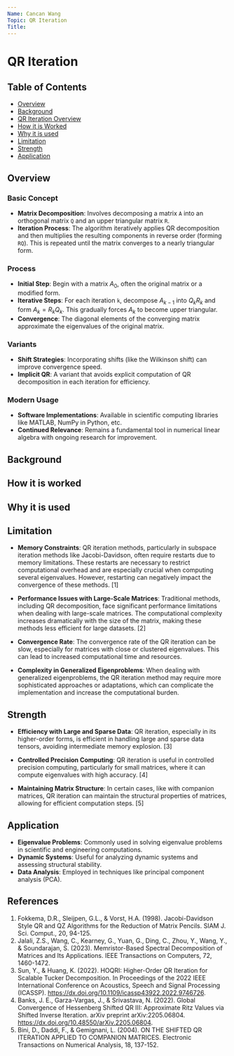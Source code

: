 ```yaml
---
Name: Cancan Wang
Topic: QR Iteration
Title: 
---
```

# QR Iteration

## Table of Contents
- [Overview](#Overview)
- [Background](#Background)
- [QR Iteration Overview](#QR-Iteration-Overview)
- [How it is Worked](#How-it-works)
- [Why it is used](#Why-it-is-used)
- [Limitation](#Limitation)
- [Strength](#Strength)
- [Application](#Application)

## Overview

### Basic Concept
- **Matrix Decomposition**: Involves decomposing a matrix `A` into an orthogonal matrix `Q` and an upper triangular matrix `R`.
- **Iteration Process**: The algorithm iteratively applies QR decomposition and then multiplies the resulting components in reverse order (forming `RQ`). This is repeated until the matrix converges to a nearly triangular form.

### Process
- **Initial Step**: Begin with a matrix $A_0$, often the original matrix or a modified form.
- **Iterative Steps**: For each iteration `k`, decompose $A_{k-1}$ into $Q_kR_k$ and form $A_k = R_kQ_k$. This gradually forces $A_k$ to become upper triangular.
- **Convergence**: The diagonal elements of the converging matrix approximate the eigenvalues of the original matrix.

### Variants
- **Shift Strategies**: Incorporating shifts (like the Wilkinson shift) can improve convergence speed.
- **Implicit QR**: A variant that avoids explicit computation of QR decomposition in each iteration for efficiency.

### Modern Usage
- **Software Implementations**: Available in scientific computing libraries like MATLAB, NumPy in Python, etc.
- **Continued Relevance**: Remains a fundamental tool in numerical linear algebra with ongoing research for improvement.

## Background

## How it is worked

## Why it is used

## Limitation
- **Memory Constraints**: QR iteration methods, particularly in subspace iteration methods like Jacobi-Davidson, often require restarts due to memory limitations. These restarts are necessary to restrict computational overhead and are especially crucial when computing several eigenvalues. However, restarting can negatively impact the convergence of these methods. [1]

- **Performance Issues with Large-Scale Matrices**: Traditional methods, including QR decomposition, face significant performance limitations when dealing with large-scale matrices. The computational complexity increases dramatically with the size of the matrix, making these methods less efficient for large datasets. [2]

- **Convergence Rate**: The convergence rate of the QR iteration can be slow, especially for matrices with close or clustered eigenvalues. This can lead to increased computational time and resources.

- **Complexity in Generalized Eigenproblems**: When dealing with generalized eigenproblems, the QR iteration method may require more sophisticated approaches or adaptations, which can complicate the implementation and increase the computational burden.

## Strength

- **Efficiency with Large and Sparse Data**: QR iteration, especially in its higher-order forms, is efficient in handling large and sparse data tensors, avoiding intermediate memory explosion. [3]

- **Controlled Precision Computing**: QR iteration is useful in controlled precision computing, particularly for small matrices, where it can compute eigenvalues with high accuracy. [4]

- **Maintaining Matrix Structure**: In certain cases, like with companion matrices, QR iteration can maintain the structural properties of matrices, allowing for efficient computation steps. [5]

## Application

- **Eigenvalue Problems**: Commonly used in solving eigenvalue problems in scientific and engineering computations.
- **Dynamic Systems**: Useful for analyzing dynamic systems and assessing structural stability.
- **Data Analysis**: Employed in techniques like principal component analysis (PCA).

## References

1. Fokkema, D.R., Sleijpen, G.L., & Vorst, H.A. (1998). Jacobi-Davidson Style QR and QZ Algorithms for the Reduction of Matrix Pencils. SIAM J. Sci. Comput., 20, 94-125.
2. Jalali, Z.S., Wang, C., Kearney, G., Yuan, G., Ding, C., Zhou, Y., Wang, Y., & Soundarajan, S. (2023). Memristor-Based Spectral Decomposition of Matrices and Its Applications. IEEE Transactions on Computers, 72, 1460-1472.
3. Sun, Y., & Huang, K. (2022). HOQRI: Higher-Order QR Iteration for Scalable Tucker Decomposition. In Proceedings of the 2022 IEEE International Conference on Acoustics, Speech and Signal Processing (ICASSP). https://dx.doi.org/10.1109/icassp43922.2022.9746726.
4. Banks, J. E., Garza-Vargas, J., & Srivastava, N. (2022). Global Convergence of Hessenberg Shifted QR III: Approximate Ritz Values via Shifted Inverse Iteration. arXiv preprint arXiv:2205.06804. https://dx.doi.org/10.48550/arXiv.2205.06804.
5. Bini, D., Daddi, F., & Gemignani, L. (2004). ON THE SHIFTED QR ITERATION APPLIED TO COMPANION MATRICES. Electronic Transactions on Numerical Analysis, 18, 137-152.
   

